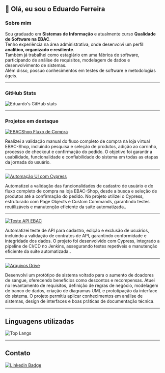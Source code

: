 ## 👋 Olá, eu sou o Eduardo Ferreira

### Sobre mim
Sou graduado em **Sistemas de Informação** e atualmente curso **Qualidade de Software na EBAC**.  
Tenho experiência na área administrativa, onde desenvolvi um perfil **analítico, organizado e resiliente**.  
Também já trabalhei como estagiário em uma fábrica de software, participando de análise de requisitos, modelagem de dados e desenvolvimento de sistemas.  
Além disso, possuo conhecimentos em testes de software e metodologias ágeis.

---

### GitHub Stats
![Eduardo's GitHub stats](https://github-readme-stats.vercel.app/api?username=Eduferr&show_icons=true&theme=dark)

---

### Projetos em destaque

<div>
  <a href="https://github.com/Eduferr/teste_manual_fluxo_de_compra_ebacshop">
    <img src="https://img.shields.io/badge/Projeto-EBACShop%20Fluxo%20de%20Compra-blue?style=for-the-badge&logo=github" alt="EBACShop Fluxo de Compra">
  </a>
  <p>
  Realizei a validação manual do fluxo completo de compra na loja virtual EBAC-Shop, incluindo pesquisa e seleção de produtos, adição ao carrinho, processo de checkout e confirmação do pedido. O objetivo foi garantir a usabilidade, funcionalidade e confiabilidade do sistema em todas as etapas da jornada do usuário.
  </p>

  ---
  <a href="https://github.com/Eduferr/automacao_ui_com_cypress_m22">
    <img src="https://img.shields.io/badge/Projeto-Automação%20UI%20(Cypress)-green?style=for-the-badge&logo=github" alt="Automação UI com Cypress">
  </a>
  <p>
  Automatizei a validação das funcionalidades de cadastro de usuário e do fluxo completo de compra na loja EBAC-Shop, desde a busca e seleção de produtos até a confirmação do pedido. No projeto utilizei o Cypress, estruturado com Page Objects e Custom Commands, garantindo testes reutilizáveis e manutenção eficiente da suíte automatizada..
  </p>

  ---

  <a href="https://github.com/Eduferr/teste-api-ebac">
    <img src="https://img.shields.io/badge/Projeto-Teste%20API%20EBAC-orange?style=for-the-badge&logo=github" alt="Teste API EBAC">
  </a>
  <p>
  Automatizei teste de API para cadastro, edição e exclusão de usuários, incluindo a validação de contratos de API, garantindo conformidade e integridade dos dados. O projeto foi desenvolvido com Cypress, integrado a pipeline de CI/CD no Jenkins, assegurando testes repetíveis e manutenção eficiente da suíte automatizada..
  </p>

  ---

  <a href="https://drive.google.com/drive/folders/14QjYDNwRJi5inPK1bSRtWJgqk-gL3Xk3">
    <img src="https://img.shields.io/badge/Projeto-Arquivos%20Drive-red?style=for-the-badge&logo=google-drive" alt="Arquivos Drive">
  </a>
  <p>
   Desenvolvi um protótipo de sistema voltado para o aumento de doadores de sangue, oferecendo benefícios como descontos e recompensas. Atuei no levantamento de requisitos, definição de regras de negócio, modelagem de banco de dados, criação de diagramas UML e prototipação da interface do sistema. O projeto permitiu aplicar conhecimentos em análise de sistemas, design de interfaces e boas práticas de documentação técnica.
  </p>

</div>

---

## Linguagens utilizadas
![Top Langs](https://github-readme-stats.vercel.app/api/top-langs/?username=Eduferr&layout=compact&theme=dark)

---

## Contato
[![Linkedin Badge](https://img.shields.io/badge/-Eduardo%20Santos-0077B5?style=for-the-badge&logo=Linkedin&logoColor=white)](https://www.linkedin.com/in/edufgs/)
